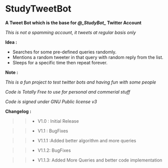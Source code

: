 # StudyTweetBot
**A Tweet Bot which is the base for  *@\_StudyBot_* Twitter Account**

*This is not a spamming account, it tweets at regular basis only*

**Idea :**

- Searches for some pre-defined queries randomly.
- Mentions a random tweeter in that query with random reply from the list.
- Sleeps for a specific time then repeat forever.

**Note :**

*This is a fun project to test twitter bots and having fun with some people*

*Code is Totally Free to use for personal and commerial stuff*

*Code is signed under GNU Public license v3*


**Changelog :**

>> - V1.0 : Initial Release 

>> - V1.1 : BugFixes 

>> - V1.1.1 :Added better algorithm and more queries

>> - V1.1.2: BugFixes

>> - V1.1.3: Added More Queries and better code implementation





